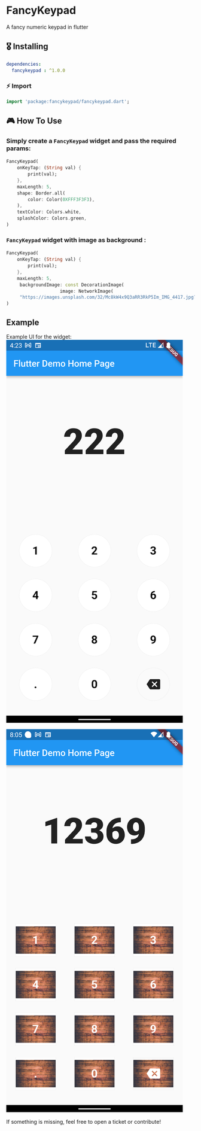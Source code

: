 # FancyKeypad

A fancy numeric keypad in flutter

## 🎖 Installing

```yaml
dependencies:
  fancykeypad : ^1.0.0
```

### ⚡️ Import
```dart
import 'package:fancykeypad/fancykeypad.dart';
```

## 🎮 How To Use

### Simply create a `FancyKeypad` widget and pass the required params:

```dart
FancyKeypad(
    onKeyTap: (String val) {
        print(val);                
    },
    maxLength: 5,
    shape: Border.all(
        color: Color(0XFFF3F3F3),
    ),
    textColor: Colors.white,
    splashColor: Colors.green,
)
```

### `FancyKeypad` widget with image as background :

```dart
FancyKeypad(
    onKeyTap: (String val) {
        print(val);                
    },
    maxLength: 5,
     backgroundImage: const DecorationImage(
                    image: NetworkImage(
     "https://images.unsplash.com/32/Mc8kW4x9Q3aRR3RkP5Im_IMG_4417.jpg?ixlib=rb-4.0.3&ixid=M3wxMjA3fDB8MHxzZWFyY2h8MTV8fGJhY2tncm91bmQlMjBpbWFnZXxlbnwwfHwwfHx8MA%3D%3D&auto=format&fit=crop&w=800&q=60")),
)
```


## Example

Example UI for the widget:
![Example](https://raw.githubusercontent.com/abiodundotdev/fancykeypad/main/example1.png)

![Example](https://raw.githubusercontent.com/abiodundotdev/fancykeypad/main/example2.png)


If something is missing, feel free to open a ticket or contribute!